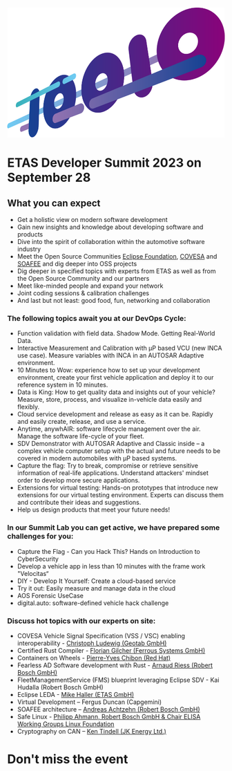<p align="center">
    <img src="assets/DeveloperSummit_keyvisual.png" height="300">
</p>


# ETAS Developer Summit 2023 on September 28

## What you can expect
- Get a holistic view on modern software development
- Gain new insights and knowledge about developing software and products
- Dive into the spirit of collaboration within the automotive software industry
- Meet the Open Source Communities [Eclipse Foundation](https://www.linkedin.com/company/eclipse-foundation/), [COVESA](https://www.linkedin.com/company/covesa-alliance/) and [SOAFEE](https://www.linkedin.com/company/soafee/) and dig deeper into OSS projects
- Dig deeper in specified topics with experts from ETAS as well as from the Open Source Community and our partners
- Meet like-minded people and expand your network
- Joint coding sessions & calibration challenges
- And last but not least: good food, fun, networking and collaboration

### The following topics await you at our DevOps Cycle:

- Function validation with field data. Shadow Mode. Getting Real-World Data.
- Interactive Measurement and Calibration with µP based VCU (new INCA use case). Measure variables with INCA in an AUTOSAR Adaptive environment.
- 10 Minutes to Wow: experience how to set up your development environment, create your first vehicle application and deploy it to our reference system in 10 minutes.
- Data is King: How to get quality data and insights out of your vehicle? Measure, store, process, and visualize in-vehicle data easily and flexibly.
- Cloud service development and release as easy as it can be. Rapidly and easily create, release, and use a service.
- Anytime, anywhAIR: software lifecycle management over the air. Manage the software life-cycle of your fleet.
- SDV Demonstrator with AUTOSAR Adaptive and Classic inside – a complex vehicle computer setup with the actual and future needs to be covered in modern automobiles with µP based systems.
- Capture the flag: Try to break, compromise or retrieve sensitive information of real-life applications. Understand attackers' mindset order to develop more secure applications.
- Extensions for virtual testing: Hands-on prototypes that introduce new extensions for our virtual testing environment. Experts can discuss them and contribute their ideas and suggestions.
- Help us design products that meet your future needs!

### In our Summit Lab you can get active, we have prepared some challenges for you:

- Capture the Flag - Can you Hack This? Hands on Introduction to CyberSecurity
- Develop a vehicle app in less than 10 minutes with the frame work "Velocitas“
- DIY - Develop It Yourself: Create a cloud-based service
- Try it out: Easily measure and manage data in the cloud
- AOS Forensic UseCase
- digital.auto: software-defined vehicle hack challenge

### Discuss hot topics with our experts on site:

- COVESA Vehicle Signal Specification (VSS / VSC) enabling interoperability - [Christoph Ludewig (Geotab GmbH)](https://www.linkedin.com/in/christophludewig/)
- Certified Rust Compiler - [Florian Gilcher (Ferrous Systems GmbH)](https://www.linkedin.com/in/floriangilcher/)
- Containers on Wheels - [Pierre-Yves Chibon (Red Hat)](https://www.linkedin.com/in/pierreyveschibon/)
- Fearless AD Software development with Rust - [Arnaud Riess (Robert Bosch GmbH)](https://www.linkedin.com/in/arnaud-riess/)
- FleetManagementService (FMS) blueprint leveraging Eclipse SDV - Kai Hudalla (Robert Bosch GmbH)
- Eclipse LEDA - [Mike Haller (ETAS GmbH)](https://www.linkedin.com/in/mhaller/)
- Virtual Development – Fergus Duncan (Capgemini)
- SOAFEE architecture – [Andreas Achtzehn (Robert Bosch GmbH)](https://www.linkedin.com/in/achtzehn/)
- Safe Linux - [Philipp Ahmann, Robert Bosch GmbH & Chair ELISA Working Groups Linux Foundation](https://www.linkedin.com/in/philipp-ahmann/)
- Cryptography on CAN – [Ken Tindell (JK Energy Ltd.)](https://www.linkedin.com/in/kentindell/)

# Don't miss the event